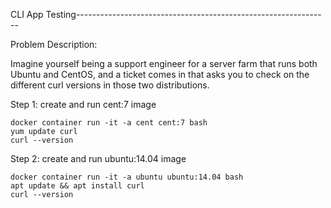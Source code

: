CLI App Testing---------------------------------------------------------------

Problem Description:

Imagine yourself being a support engineer for a server farm that runs both Ubuntu and CentOS, and a ticket comes in that asks you to check on the different curl versions in those two distributions.

Step 1: create and run cent:7 image

    docker container run -it -a cent cent:7 bash
    yum update curl
    curl --version

Step 2: create and run ubuntu:14.04 image

    docker container run -it -a ubuntu ubuntu:14.04 bash
    apt update && apt install curl
    curl --version
